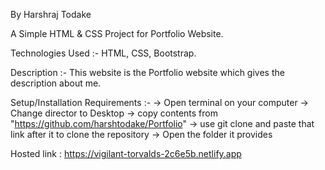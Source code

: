 By Harshraj Todake

A Simple HTML & CSS Project for Portfolio Website.

Technologies Used :- HTML, CSS, Bootstrap.

Description
:- This website is the Portfolio website which gives the description about me.

Setup/Installation Requirements
:-
-> Open terminal on your computer
-> Change director to Desktop
-> copy contents from "https://github.com/harshtodake/Portfolio"
-> use git clone and paste that link after it to clone the repository
-> Open the folder it provides

Hosted link : https://vigilant-torvalds-2c6e5b.netlify.app
